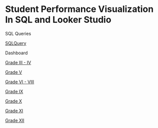 # Student Performance Visualization In SQL and Looker Studio


SQL Queries

[SQLQuery](https://github.com/rohitkachhal13/PortfolioProjects/blob/main/Student%20Performance/StudentPerformance.sql)

Dashboard

[Grade III - IV](https://lookerstudio.google.com/reporting/989d82ff-b3be-47d4-9ea1-cf8d311c3a14)

[Grade V](https://lookerstudio.google.com/reporting/e12e3e68-8f9e-471c-b6b6-769641857678)

[Grade VI - VIII](https://lookerstudio.google.com/reporting/3c917eb3-e6cf-45cb-8f8b-df555938149d)

[Grade IX](https://lookerstudio.google.com/reporting/597efa81-50d1-4cb7-a0f1-9c8d5494bdce)

[Grade X](https://lookerstudio.google.com/reporting/d27e1b3e-2606-4d3e-a54f-cc7d72438923)

[Grade XI](https://lookerstudio.google.com/reporting/a58eabda-75cd-46b8-a405-5dafb6425bf1)

[Grade XII](https://lookerstudio.google.com/reporting/1eb0ffd8-a4c0-4f9d-9105-3eeffdd15866)

